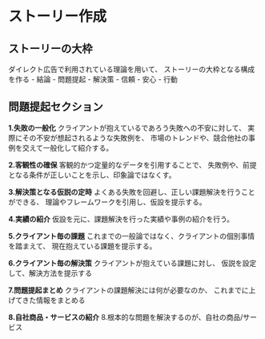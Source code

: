 
# ストーリー作成

## ストーリーの大枠
ダイレクト広告で利用されている理論を用いて、
ストーリーの大枠となる構成を作る
    - 結論
    - 問題提起
    - 解決策
    - 信頼
    - 安心
    - 行動

## 問題提起セクション
**1.失敗の一般化**
クライアントが抱えているであろう失敗への不安に対して、
実際にその不安が想起されるような失敗例を、
市場のトレンドや、競合他社の事例を交えて一般化して紹介する。

**2.客観性の確保**
客観的かつ定量的なデータを引用することで、
失敗例や、前提となる条件が正しいことを示し、印象論ではなくす。

**3.解決策となる仮説の定時**
よくある失敗を回避し、正しい課題解決を行うことができる、
理論やフレームワークを引用し、仮設を提示する。

**4.実績の紹介**
仮設を元に、課題解決を行った実績や事例の紹介を行う。

**5.クライアント毎の課題**
これまでの一般論ではなく、クライアントの個別事情を踏まえて、
現在抱えている課題を提示する。

**6.クライアント毎の解決策**
クライアントが抱えている課題に対し、
仮説を設定して、解決方法を提示する

**7.問題提起まとめ**
クライアントの課題解決には何が必要なのか、
これまでに上げてきた情報をまとめる

**8.自社商品・サービスの紹介**
8.根本的な問題を解決するのが、自社の商品/サービス

